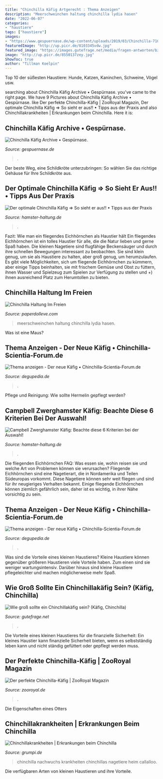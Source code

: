 ```yaml
---
title: "Chinchilla Käfig Artgerecht : Thema Anzeigen"
description: "Meerschweinchen haltung chinchilla lydia hasen"
date: "2022-06-07"
categories:
- "haustiere"
tags: ["haustiere"]
images:
- "https://www.gespuernase.de/wp-content/uploads/2019/03/Chinchilla-710x335.jpg"
featuredImage: "http://up.picr.de/8103345vdw.jpg"
featured_image: "https://images.gutefrage.net/media/fragen-antworten/bilder/78269467/1_big.jpg?v=1363736165000"
image: "http://up.picr.de/8550137zey.jpg"
ShowToc: true
author: "Tillman Koelpin"
---
```



Top 10 der süßesten Haustiere: Hunde, Katzen, Kaninchen, Schweine, Vögel usw.

	

		
searching about Chinchilla Käfig Archive • Gespürnase. you've came to the right page. We have 9 Pictures about Chinchilla Käfig Archive • Gespürnase. like Der perfekte Chinchilla-Käfig | ZooRoyal Magazin, Der optimale Chinchilla Käfig ⇒ So sieht er aus!! • Tipps aus der Praxis and also Chinchillakrankheiten | Erkrankungen beim Chinchilla. Here it is:
		
    
## Chinchilla Käfig Archive • Gespürnase.

<img loading=lazy src="https://www.gespuernase.de/wp-content/uploads/2019/03/Chinchilla-710x335.jpg" onerror="this.onerror=null;this.src='https://tse1.mm.bing.net/th?id=OIP.uUun5xZLQ_WYWfDcXps3vQHaDf&amp;pid=15.1';" alt="Chinchilla Käfig Archive • Gespürnase.">

_Source: gespuernase.de_

>. 

	

Der beste Weg, eine Schildkröte unterzubringen: So wählen Sie das richtige Gehäuse für Ihre Schildkröte aus.

    
## Der Optimale Chinchilla Käfig ⇒ So Sieht Er Aus!! • Tipps Aus Der Praxis

<img loading=lazy src="https://www.hamster-haltung.de/wp-content/uploads/2019/11/chinchilla-kaefig-1110x555.jpg" onerror="this.onerror=null;this.src='https://tse2.mm.bing.net/th?id=OIP.57JlMsbJ1azWWRYRDuMamAHaDt&amp;pid=15.1';" alt="Der optimale Chinchilla Käfig ⇒ So sieht er aus!! • Tipps aus der Praxis">

_Source: hamster-haltung.de_

>. 

	

Fazit: Wie man ein fliegendes Eichhörnchen als Haustier hält
Ein fliegendes Eichhörnchen ist ein tolles Haustier für alle, die die Natur lieben und gerne Spaß haben. Die kleinen Nagetiere sind flugfähige Beckensäuger und durch ihre schnellen Bewegungen interessant zu beobachten. Sie sind klein genug, um sie als Haustiere zu halten, aber groß genug, um herumzulaufen. Es gibt viele Möglichkeiten, sich um fliegende Eichhörnchen zu kümmern, aber einige Tipps beinhalten, sie mit frischem Gemüse und Obst zu füttern, ihnen Wasser und Spielzeug zum Spielen zur Verfügung zu stellen und +) ihnen ausreichend Platz zum Herumtollen zu bieten.

    
## Chinchilla Haltung Im Freien

<img loading=lazy src="https://i.pinimg.com/originals/91/db/f5/91dbf5f15d20a112bfdf16c4311d0587.jpg" onerror="this.onerror=null;this.src='https://tse2.mm.bing.net/th?id=OIP.uE2m8etLoTrjOe9ictii1gHaLH&amp;pid=15.1';" alt="Chinchilla Haltung Im Freien">

_Source: paperdolleve.com_

>meerschweinchen haltung chinchilla lydia hasen. 

	

Was ist eine Maus?

    
## Thema Anzeigen - Der Neue Käfig • Chinchilla-Scientia-Forum.de

<img loading=lazy src="http://up.picr.de/8550137zey.jpg" onerror="this.onerror=null;this.src='https://tse2.mm.bing.net/th?id=OIP.uGpqhuGeGzNYcQEuXmkNkwHaFj&amp;pid=15.1';" alt="Thema anzeigen - Der neue Käfig • Chinchilla-Scientia-Forum.de">

_Source: degupedia.de_

>. 

	

Pflege und Reinigung: Wie sollte Hermelin gepflegt werden?

    
## Campbell Zwerghamster Käfig: Beachte Diese 6 Kriterien Bei Der Auswahl!

<img loading=lazy src="https://www.hamster-haltung.de/wp-content/uploads/2019/03/laufrad-campbell-zwerghamster-500x250.jpg" onerror="this.onerror=null;this.src='https://tse3.mm.bing.net/th?id=OIP.OhdkD41_tN0I12IF8IGBXAHaDt&amp;pid=15.1';" alt="Campbell Zwerghamster Käfig: Beachte diese 6 Kriterien bei der Auswahl!">

_Source: hamster-haltung.de_

>. 

	

Die fliegenden Eichhörnchen FAQ: Was essen sie, wohin reisen sie und welche Art von Problemen können sie verursachen?
Fliegende Eichhörnchen sind eine Nagetierart, die in Nordamerika und Teilen Südeuropas vorkommt. Diese Nagetiere können sehr weit fliegen und sind für ihr neugieriges Verhalten bekannt. Einige fliegende Eichhörnchen können ziemlich gefährlich sein, daher ist es wichtig, in ihrer Nähe vorsichtig zu sein.

    
## Thema Anzeigen - Der Neue Käfig • Chinchilla-Scientia-Forum.de

<img loading=lazy src="http://up.picr.de/8103345vdw.jpg" onerror="this.onerror=null;this.src='https://tse3.mm.bing.net/th?id=OIP.dxEWz2YQFq18AVA1uMr9fwHaJ4&amp;pid=15.1';" alt="Thema anzeigen - Der neue Käfig • Chinchilla-Scientia-Forum.de">

_Source: degupedia.de_

>. 

	

Was sind die Vorteile eines kleinen Haustieres?
Kleine Haustiere können gegenüber größeren Haustieren viele Vorteile haben. Zum einen sind sie weniger wartungsintensiv. Darüber hinaus sind kleine Haustiere pflegeleichter und machen möglicherweise mehr Spaß.

    
## Wie Groß Sollte Ein Chinchillakäfig Sein? (Käfig, Chinchilla)

<img loading=lazy src="https://images.gutefrage.net/media/fragen-antworten/bilder/78269467/1_big.jpg?v=1363736165000" onerror="this.onerror=null;this.src='https://tse4.mm.bing.net/th?id=OIP.5GV2TNL6yiOn-C5aOkBO5QAAAA&amp;pid=15.1';" alt="Wie groß sollte ein Chinchillakäfig sein? (Käfig, Chinchilla)">

_Source: gutefrage.net_

>. 

	

Die Vorteile eines kleinen Haustieres für die finanzielle Sicherheit: Ein kleines Haustier kann finanzielle Sicherheit bieten, wenn es selbstständig leben kann und nicht ständig gefüttert oder gepflegt werden muss.

    
## Der Perfekte Chinchilla-Käfig | ZooRoyal Magazin

<img loading=lazy src="https://www.zooroyal.de/magazin/wp-content/uploads/2017/11/chinchila-kaefig-760x560.jpg" onerror="this.onerror=null;this.src='https://tse3.mm.bing.net/th?id=OIP.6VOgoF5GIkjSnpKE37TJZgHaFd&amp;pid=15.1';" alt="Der perfekte Chinchilla-Käfig | ZooRoyal Magazin">

_Source: zooroyal.de_

>. 

	

Die Eigenschaften eines Otters

    
## Chinchillakrankheiten | Erkrankungen Beim Chinchilla

<img loading=lazy src="https://www.grumpi.de/images/haustiere/nagetiere/krankheiten/chinchilla-krankheiten.jpg" onerror="this.onerror=null;this.src='https://tse1.mm.bing.net/th?id=OIP.EKBVsNY8CK5qVoDwgou5LAHaFC&amp;pid=15.1';" alt="Chinchillakrankheiten | Erkrankungen beim Chinchilla">

_Source: grumpi.de_

>chinchilla nachwuchs krankheiten chinchillas nagetiere heim callalloo. 

	

Die verfügbaren Arten von kleinen Haustieren und ihre Vorteile.


